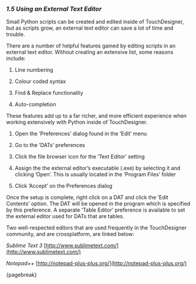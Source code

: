 
### *1.5 Using an External Text Editor*

Small Python scripts can be created and edited inside of TouchDesigner, but as scripts grow, an external text editor can save a lot of time and trouble.

There are a number of helpful features gained by editing scripts in an external text editor. Without creating an extensive list, some reasons include:

1. Line numbering

2. Colour coded syntax

3. Find & Replace functionality

4. Auto-completion


These features add up to a far richer, and more efficient experience when working extensively with Python inside of TouchDesigner.

1. Open the ’Preferences’ dialog found in the ’Edit’ menu

2. Go to the ’DATs’ preferences

3. Click the file browser icon for the ’Text Editor’ setting

4. Assign the the external editor’s executable (.exe) by selecting it and clicking ’Open’. This is usually located in the ’Program Files’ folder

5. Click ’Accept’ on the Preferences dialog

Once the setup is complete, right click on a DAT and click the ’Edit Contents’ option. The DAT will be opened in the program which is specified by this preference. A separate ’Table Editor’ preference is available to set the external editor used for DATs that are tables.

Two well-respected editors that are used frequently in the TouchDesigner community, and are crossplatform, are linked below:

*Sublime Text 3* [http://www.sublimetext.com/](http://www.sublimetext.com/)

*Notepad++* [http://notepad-plus-plus.org/](http://notepad-plus-plus.org/)

{pagebreak}

